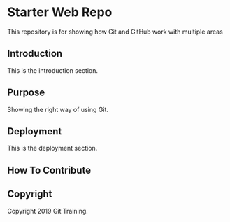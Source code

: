 # Starter Web Repo

This repository is for showing how Git and GitHub work with multiple areas

## Introduction
This is the introduction section.

## Purpose
 Showing the right way of using Git.


## Deployment
This is the deployment section.

## How To Contribute

## Copyright
Copyright 2019 Git Training.
